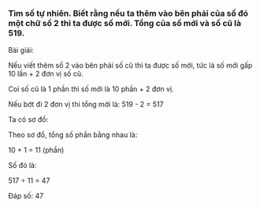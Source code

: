 
### Tìm số tự nhiên. Biết rằng nếu ta thêm vào bên phải của số đó một chữ số 2 thì ta được số mới. Tổng của số mới và số cũ là 519.

Bài giải:

Nếu viết thêm số 2 vào bên phải số cũ thì ta được số mới, tức là số mới gấp 10 lần + 2 đơn vị số cũ.

Coi số cũ là 1 phần thì số mới là 10 phần + 2 đơn vị.

Nếu bớt đi 2 đơn vị thì tổng mới là:
  519 - 2 = 517

Ta có sơ đồ:



Theo sơ đồ, tổng số phần bằng nhau là:

  10 + 1 = 11 (phần)

Số đó là:

  517 ÷ 11 = 47

  Đáp số: 47
